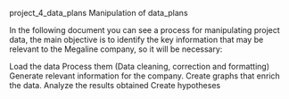 project_4_data_plans
Manipulation of data_plans

In the following document you can see a process for manipulating project data, the main objective is to identify the key information that may be relevant to the Megaline company, so it will be necessary:

Load the data
Process them (Data cleaning, correction and formatting)
Generate relevant information for the company.
Create graphs that enrich the data.
Analyze the results obtained
Create hypotheses
